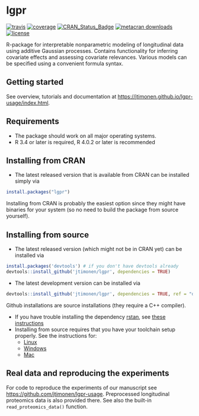 # lgpr

[![travis](https://www.travis-ci.com/jtimonen/lgpr.svg?branch=master)](https://www.travis-ci.com/github/jtimonen/lgpr)
[![coverage](https://codecov.io/gh/jtimonen/lgpr/branch/master/graph/badge.svg)](https://codecov.io/gh/jtimonen/lgpr)
[![CRAN_Status_Badge](https://www.r-pkg.org/badges/version/lgpr)](https://cran.r-project.org/package=lgpr)
[![metacran downloads](https://cranlogs.r-pkg.org/badges/grand-total/lgpr)](https://cran.r-project.org/package=lgpr)
[![license](https://img.shields.io/badge/license-GPL>=3-lightgrey.svg)](https://www.gnu.org/licenses/gpl-3.0.html)

R-package for interpretable nonparametric modeling of longitudinal data using additive Gaussian processes. Contains functionality for inferring covariate effects and assessing covariate relevances. Various models can be specified using a convenient formula syntax.

## Getting started
See overview, tutorials and documentation at https://jtimonen.github.io/lgpr-usage/index.html. 

## Requirements
* The package should work on all major operating systems. 
* R 3.4 or later is required, R 4.0.2 or later is recommended

## Installing from CRAN
* The latest released version that is available from CRAN can be installed simply via
```r
install.packages("lgpr")
```
Installing from CRAN is probably the easiest option since they might have binaries for your system (so no need to build the package from source yourself).

## Installing from source
* The latest released version (which might not be in CRAN yet) can be installed via
```r
install.packages('devtools') # if you don't have devtools already
devtools::install_github('jtimonen/lgpr', dependencies = TRUE)
```
* The latest development version can be installed via
```r
devtools::install_github('jtimonen/lgpr', dependencies = TRUE, ref = "develop")
``` 
Github installations are source installations (they require a C++ compiler).

* If you have trouble installing the dependency [rstan](https://mc-stan.org/rstan/), see [these instructions](https://github.com/stan-dev/rstan/wiki/RStan-Getting-Started)
* Installing from source requires that you have your toolchain setup properly.
See the instructions for:
  - [Linux](https://github.com/stan-dev/rstan/wiki/Configuring-C-Toolchain-for-Linux)
  - [Windows](https://github.com/stan-dev/rstan/wiki/Configuring-C---Toolchain-for-Windows)
  - [Mac](https://github.com/stan-dev/rstan/wiki/Configuring-C---Toolchain-for-Mac)

## Real data and reproducing the experiments
For code to reproduce the experiments of our manuscript see https://github.com/jtimonen/lgpr-usage. Preprocessed longitudinal proteomics
data is also provided there. See also the built-in `read_proteomics_data()` function.
